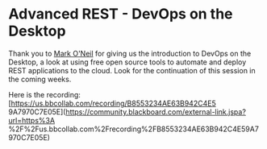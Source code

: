 # Advanced REST - DevOps on the Desktop
Thank you to [Mark O'Neil](https://community.blackboard.com/people/moneil) for
giving us the introduction to DevOps on the Desktop, a look at using free open
source tools to automate and deploy REST applications to the cloud. Look for
the continuation of this session in the coming weeks.

Here is the recording: [https://us.bbcollab.com/recording/B8553234AE63B942C4E5
9A7970C7E05E](https://community.blackboard.com/external-link.jspa?url=https%3A
%2F%2Fus.bbcollab.com%2Frecording%2FB8553234AE63B942C4E59A7970C7E05E)

